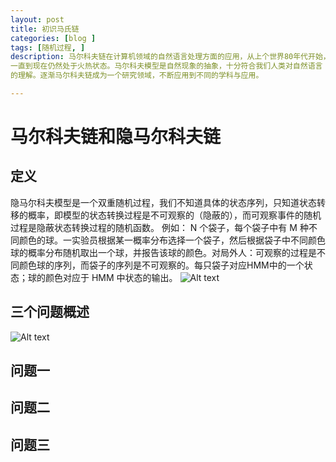 ```yaml
---
layout: post
title: 初识马氏链
categories: [blog ]
tags: [随机过程, ]
description: 马尔科夫链在计算机领域的自然语言处理方面的应用，从上个世界80年代开始，
一直到现在仍然处于火热状态。马尔科夫模型是自然现象的抽象，十分符合我们人类对自然语言
的理解。逐渐马尔科夫链成为一个研究领域，不断应用到不同的学科与应用。

---
```


# 马尔科夫链和隐马尔科夫链
## 定义
隐马尔科夫模型是一个双重随机过程，我们不知道具体的状态序列，只知道状态转移的概率，即模型的状态转换过程是不可观察的（隐蔽的），而可观察事件的随机过程是隐蔽状态转换过程的随机函数。
例如： N 个袋子，每个袋子中有 M 种不同颜色的球。一实验员根据某一概率分布选择一个袋子，然后根据袋子中不同颜色球的概率分布随机取出一个球，并报告该球的颜色。对局外人：可观察的过程是不同颜色球的序列，而袋子的序列是不可观察的。每只袋子对应HMM中的一个状态；球的颜色对应于 HMM 中状态的输出。
![Alt text](./1465836140470.png)
## 三个问题概述
![Alt text](./1465836025586.png)
## 问题一

## 问题二

## 问题三



























